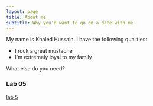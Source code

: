 ```yaml
---
layout: page
title: About me
subtitle: Why you'd want to go on a date with me
---
```


My name is Khaled Hussain. I have the following qualities:

- I rock a great mustache
- I'm extremely loyal to my family

What else do you need?

### Lab 05

[lab 5](https://en.wikipedia.org/wiki/The_Princess_Bride_%28film%29)
